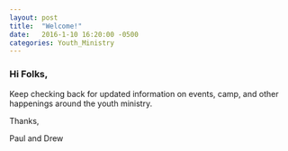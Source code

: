 ```yaml
---
layout: post
title:  "Welcome!"
date:   2016-1-10 16:20:00 -0500
categories: Youth_Ministry
---
```


### Hi Folks,

Keep checking back for updated information on events, camp, and other happenings around the youth ministry. 

Thanks,

Paul and Drew
